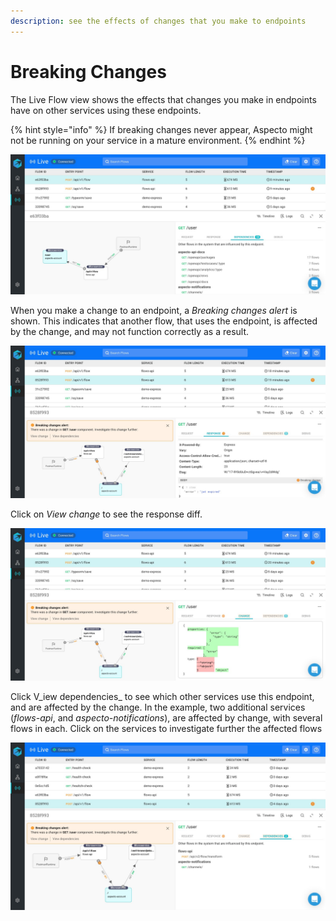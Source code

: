 ```yaml
---
description: see the effects of changes that you make to endpoints
---
```


# Breaking Changes

The Live Flow view shows the effects that changes you make in endpoints have on other services using these endpoints.

{% hint style="info" %}
If breaking changes never appear,  Aspecto might not be running on your service in a mature environment.
{% endhint %}

![](../../.gitbook/assets/whatsapp-image-2020-11-08-at-15.30.22-dependencies.jpeg)

When you make a change to an endpoint, a _Breaking changes alert_ is shown. This indicates that another flow, that uses the endpoint, is affected by the change, and may not function correctly as a result.

![](../../.gitbook/assets/whatsapp-image-2020-11-08-at-15.40.44-breakingchanges.jpeg)

Click on _View change_ to see the response diff.

![](../../.gitbook/assets/whatsapp-image-2020-11-08-at-15.40.44-breakingchanges-2.jpeg)

Click V_iew dependencies_ to see which other services use this endpoint, and are affected by the change. In the example, two additional services \(_flows-api_, and _aspecto-notifications_\), are affected by change, with several flows in each. Click on the services to investigate further the affected flows

![](../../.gitbook/assets/whatsapp-image-2020-11-12-at-15.13.27-dependencies-3.jpeg)

